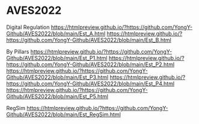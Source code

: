 # AVES2022

Digital Regulation
https://htmlpreview.github.io/?https://github.com/YongY-Github/AVES2022/blob/main/Est_A.html
https://htmlpreview.github.io/?https://github.com/YongY-Github/AVES2022/blob/main/Est_B.html

By Pillars
https://htmlpreview.github.io/?https://github.com/YongY-Github/AVES2022/blob/main/Est_P1.html
https://htmlpreview.github.io/?https://github.com/YongY-Github/AVES2022/blob/main/Est_P2.html
https://htmlpreview.github.io/?https://github.com/YongY-Github/AVES2022/blob/main/Est_P3.html
https://htmlpreview.github.io/?https://github.com/YongY-Github/AVES2022/blob/main/Est_P4.html
https://htmlpreview.github.io/?https://github.com/YongY-Github/AVES2022/blob/main/Est_P5.html

RegSim
https://htmlpreview.github.io/?https://github.com/YongY-Github/AVES2022/blob/main/Est_RegSim.html
